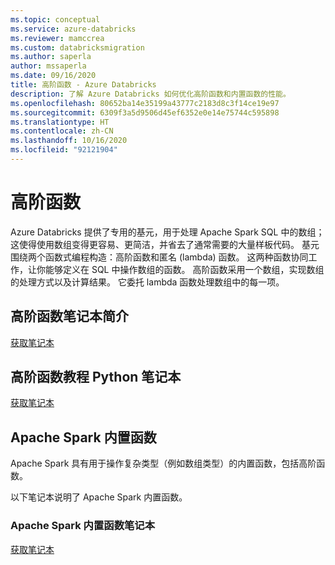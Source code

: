 ```yaml
---
ms.topic: conceptual
ms.service: azure-databricks
ms.reviewer: mamccrea
ms.custom: databricksmigration
ms.author: saperla
author: mssaperla
ms.date: 09/16/2020
title: 高阶函数 - Azure Databricks
description: 了解 Azure Databricks 如何优化高阶函数和内置函数的性能。
ms.openlocfilehash: 80652ba14e35199a43777c2183d8c3f14ce19e97
ms.sourcegitcommit: 6309f3a5d9506d45ef6352e0e14e75744c595898
ms.translationtype: HT
ms.contentlocale: zh-CN
ms.lasthandoff: 10/16/2020
ms.locfileid: "92121904"
---
```

# <a name="higher-order-functions"></a><a id="higher-order-functions"> </a><a id="hof"> </a>高阶函数

Azure Databricks 提供了专用的基元，用于处理 Apache Spark SQL 中的数组；这使得使用数组变得更容易、更简洁，并省去了通常需要的大量样板代码。 基元围绕两个函数式编程构造：高阶函数和匿名 (lambda) 函数。 这两种函数协同工作，让你能够定义在 SQL 中操作数组的函数。 高阶函数采用一个数组，实现数组的处理方式以及计算结果。 它委托 lambda 函数处理数组中的每一项。

## <a name="introduction-to-higher-order-functions-notebook"></a>高阶函数笔记本简介

[获取笔记本](../../_static/notebooks/higher-order-functions.html)

## <a name="higher-order-functions-tutorial-python-notebook"></a>高阶函数教程 Python 笔记本

[获取笔记本](../../_static/notebooks/higher-order-functions-tutorial-python.html)

## <a name="apache-spark-built-in-functions"></a><a id="apache-spark-built-in-functions"> </a><a id="built-in-fns"> </a>Apache Spark 内置函数

Apache Spark 具有用于操作复杂类型（例如数组类型）的内置函数，包括高阶函数。

以下笔记本说明了 Apache Spark 内置函数。

### <a name="apache-spark-built-in-functions-notebook"></a>Apache Spark 内置函数笔记本

[获取笔记本](../../_static/notebooks/apache-spark-functions.html)